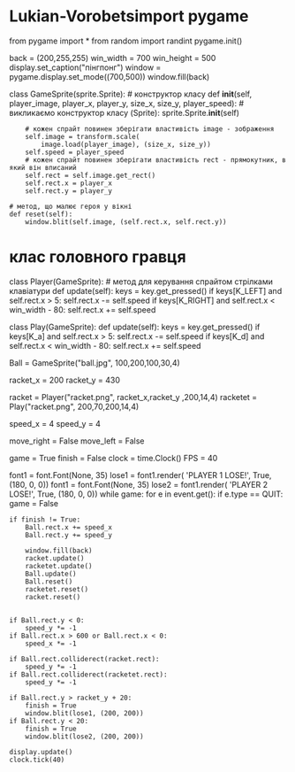 # Lukian-Vorobetsimport pygame
from pygame import *
from random import randint
pygame.init()

back = (200,255,255)
win_width = 700
win_height = 500
display.set_caption("пінгпонг")
window = pygame.display.set_mode((700,500))
window.fill(back)

class GameSprite(sprite.Sprite):
    # конструктор класу
    def __init__(self, player_image, player_x, player_y, size_x, size_y, player_speed):
        # викликаємо конструктор класу (Sprite):
        sprite.Sprite.__init__(self)

        # кожен спрайт повинен зберігати властивість image - зображення
        self.image = transform.scale(
            image.load(player_image), (size_x, size_y))
        self.speed = player_speed
        # кожен спрайт повинен зберігати властивість rect - прямокутник, в який він вписаний
        self.rect = self.image.get_rect()
        self.rect.x = player_x
        self.rect.y = player_y

    # метод, що малює героя у вікні
    def reset(self):
        window.blit(self.image, (self.rect.x, self.rect.y))


# клас головного гравця
class Player(GameSprite):
    # метод для керування спрайтом стрілками клавіатури
    def update(self):
        keys = key.get_pressed()
        if keys[K_LEFT] and self.rect.x > 5:
            self.rect.x -= self.speed
        if keys[K_RIGHT] and self.rect.x < win_width - 80:
            self.rect.x += self.speed

class Play(GameSprite):
    def update(self):
        keys = key.get_pressed()
        if keys[K_a] and self.rect.x > 5:
            self.rect.x -= self.speed
        if keys[K_d] and self.rect.x < win_width - 80:
            self.rect.x += self.speed


Ball = GameSprite("ball.jpg", 100,200,100,30,4)

racket_x = 200
racket_y = 430

racket = Player("racket.png", racket_x,racket_y ,200,14,4)
racketet = Play("racket.png", 200,70,200,14,4)

speed_x = 4
speed_y = 4

move_right = False
move_left = False

game = True
finish = False
clock = time.Clock()
FPS = 40

font1 = font.Font(None, 35)
lose1 = font1.render(
    'PLAYER 1 LOSE!', True, (180, 0, 0))
font1 = font.Font(None, 35)
lose2 = font1.render(
    'PLAYER 2 LOSE!', True, (180, 0, 0))
while game:
    for e in event.get():
        if e.type == QUIT:
            game = False

    if finish != True:
        Ball.rect.x += speed_x
        Ball.rect.y += speed_y

        window.fill(back)
        racket.update()
        racketet.update()
        Ball.update()
        Ball.reset()
        racketet.reset()
        racket.reset()


    if Ball.rect.y < 0:
        speed_y *= -1
    if Ball.rect.x > 600 or Ball.rect.x < 0:
        speed_x *= -1

    if Ball.rect.colliderect(racket.rect):
        speed_y *= -1
    if Ball.rect.colliderect(racketet.rect):
        speed_y *= -1

    if Ball.rect.y > racket_y + 20:
        finish = True
        window.blit(lose1, (200, 200))
    if Ball.rect.y < 20:
        finish = True
        window.blit(lose2, (200, 200))

    display.update()
    clock.tick(40)
